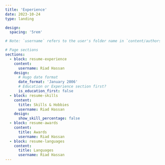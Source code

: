 ```yaml
---
title: 'Experience'
date: 2023-10-24
type: landing

design:
  spacing: '5rem'

# Note: `username` refers to the user's folder name in `content/authors/`

# Page sections
sections:
  - block: resume-experience
    content:
      username: Riad Hassan
    design:
      # Hugo date format
      date_format: 'January 2006'
      # Education or Experience section first?
      is_education_first: false
  - block: resume-skills
    content:
      title: Skills & Hobbies
      username: Riad Hassan
    design:
      show_skill_percentage: false
  - block: resume-awards
    content:
      title: Awards
      username: Riad Hassan
  - block: resume-languages
    content:
      title: Languages
      username: Riad Hassan
---
```

